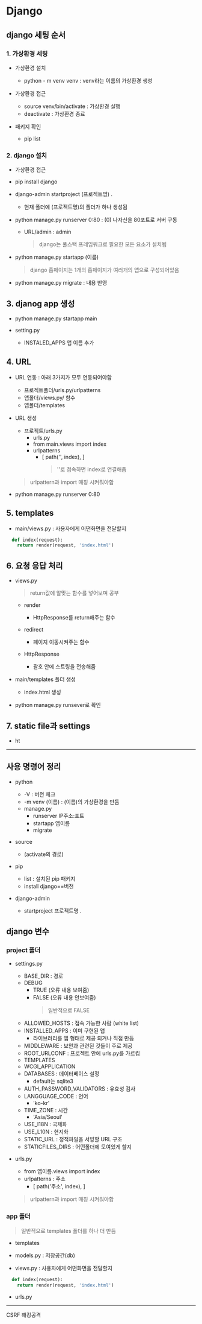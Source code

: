 # Django

## django 세팅 순서

### 1. 가상환경 세팅

- 가상환경 설치
  - python - m venv venv : venv라는 이름의 가상환경 생성

- 가상환경 접근
  - source venv/bin/activate : 가상환경 실행
  - deactivate : 가상환경 종료

- 패키지 확인
  - pip list

### 2. django 설치

- 가상환경 접근

- pip install django

- django-admin startproject (프로젝트명) .
  - 현재 폴더에 (프로젝트명)의 폴더가 하나 생성됨

- python manage.py runserver 0:80 : (0) 나자신을 80포트로 서버 구동
  - URL/admin : admin
    > django는 풀스택 프레임워크로 필요한 모든 요소가 설치됨

- python manage.py startapp (이름)
  > django 홈페이지는 1개의 홈페이지가 여러개의 앱으로 구성되어있음

- python manage.py migrate : 내용 반영

## 3. djanog app 생성

- python manage.py startapp main

- setting.py
  - INSTALED_APPS 앱 이름 추가

## 4. URL

- URL 연동 : 아래 3가지가 모두 연동되어야함
  - 프로젝트폴더/urls.py/urlpatterns
  - 앱폴더/views.py/ 함수
  - 앱폴더/templates

- URL 생성
  - 프로젝트/urls.py
    - urls.py
    - from main.views import index
    - urlpatterns 
      - [ path('', index), ]
        > ''로 접속하면 index로 연결해줌
  > urlpattern과 import 매칭 시켜줘야함

- python manage.py runserver 0:80

## 5. templates

- main/views.py : 사용자에게 어떤화면을 전달할지
``` python
  def index(request):
    return render(request, 'index.html') 
```

## 6. 요청 응답 처리

- views.py
  > return값에 알맞는 함수를 넣어보며 공부
  - render
    - HttpResponse를 return해주는 함수

  - redirect
    - 페이지 이동시켜주는 함수
  
  - HttpResponse
    - 괄호 안에 스트링을 전송해줌

- main/templates 폴더 생성
  - index.html 생성

- python manage.py runsever로 확인

## 7. static file과 settings

- ht 


---

## 사용 명령어 정리

- python
  - -V : 버전 체크
  - -m venv (이름) : (이름)의 가상환경을 만듬
  - manage.py 
    - runserver IP주소:포트
    - startapp 앱이름
    - migrate

- source
  - (activate의 경로)

- pip
  - list : 설치된 pip 패키지
  - install django==버전

- django-admin
  - startproject 프로젝트명 .

## django 변수

### project 폴더

- settings.py
  - BASE_DIR : 경로
  - DEBUG
    - TRUE (오류 내용 보여줌)
    - FALSE (오류 내용 안보여줌)
      > 일반적으로 FALSE
  - ALLOWED_HOSTS : 접속 가능한 사람 (white list)
  - INSTALLED_APPS : 이미 구현된 앱
    - 라이브러리를 앱 형태로 제공 되거나 직접 만듬
  - MIDDLEWARE : 보안과 관련된 것들이 주로 제공
  - ROOT_URLCONF : 프로젝트 안에 urls.py를 가르킴
  - TEMPLATES
  - WCGI_APPLICATION
  - DATABASES : 데이터베이스 설정
    - default는 sqlite3
  - AUTH_PASSWORD_VALIDATORS : 유효성 검사
  - LANGGUAGE_CODE : 언어
    - 'ko-kr'
  - TIME_ZONE : 시간
    - 'Asia/Seoul'
  - USE_I18N : 국제화
  - USE_L10N : 현지화
  - STATIC_URL : 정적파일을 서빙할 URL 구조
  - STATICFILES_DIRS : 어떤폴더에 모여있게 할지

- urls.py
  - from 앱이름.views import index
  - urlpatterns : 주소
    - [ path('주소', index), ]
  > urlpattern과 import 매칭 시켜줘야함

### app 폴더
  > 일반적으로 templates 폴더를 하나 더 만듬

- templates
- models.py : 저장공간(db)

- views.py : 사용자에게 어떤화면을 전달할지
``` python
  def index(request):
    return render(request, 'index.html') 
```
- urls.py

---
CSRF 해킹공격 